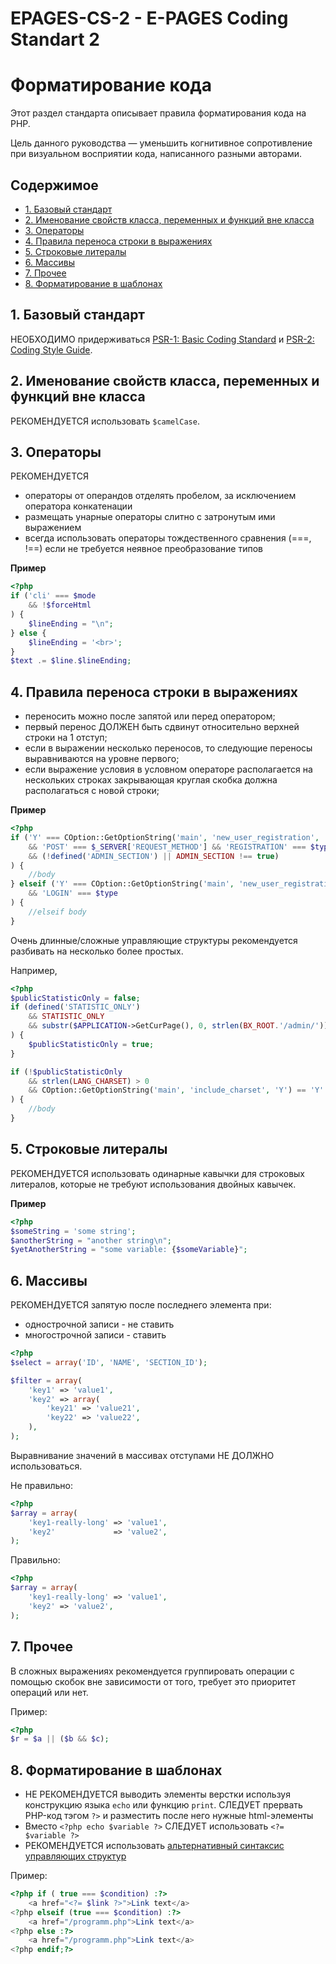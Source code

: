# EPAGES-CS-2 - E-PAGES Coding Standart 2

[psr-1]: http://www.php-fig.org/psr/psr-1/
[psr-2]: http://www.php-fig.org/psr/psr-2/

# Форматирование кода

Этот раздел стандарта описывает правила форматирования кода на PHP.

Цель данного руководства — уменьшить когнитивное сопротивление при
визуальном восприятии кода, написанного разными авторами.

## Содержимое
- [1. Базовый стандарт](#1-Базовый-стандарт)
- [2. Именование свойств класса, переменных и функций вне класса](#2-Именование-свойств-класса-переменных-и-функций-вне-класса)
- [3. Операторы](#3-Операторы)
- [4. Правила переноса строки в выражениях](#4-Правила-переноса-строки-в-выражениях)
- [5. Строковые литералы](#5-Строковые-литералы)
- [6. Массивы](#6-Массивы)
- [7. Прочее](#7-Прочее)
- [8. Форматирование в шаблонах](#8-Форматирование-в-шаблонах)

## 1. Базовый стандарт

НЕОБХОДИМО придерживаться [PSR-1: Basic Coding Standard][psr-1] и [PSR-2: Coding Style Guide][psr-2].

## 2. Именование свойств класса, переменных и функций вне класса

РЕКОМЕНДУЕТСЯ использовать `$camelCase`.

## 3. Операторы

РЕКОМЕНДУЕТСЯ
- операторы от операндов отделять пробелом, за исключением оператора конкатенации
- размещать унарные операторы слитно с затронутым ими выражением
- всегда использовать операторы тождественного сравнения (===, !==) если не требуется неявное преобразование типов

**Пример**
```php
<?php
if ('cli' === $mode 
    && !$forceHtml
) {
    $lineEnding = "\n";
} else {
    $lineEnding = '<br>';
}
$text .= $line.$lineEnding;
```

## 4. Правила переноса строки в выражениях

- переносить можно после запятой или перед оператором;
- первый перенос ДОЛЖЕН быть сдвинут относительно верхней строки на 1 отступ;
- если в выражении несколько переносов, то следующие переносы выравниваются на уровне первого;
- если выражение условия в условном операторе располагается на нескольких строках закрывающая круглая скобка должна располагаться с новой строки;


**Пример**

```php
<?php
if ('Y' === COption::GetOptionString('main', 'new_user_registration', 'N')
    && 'POST' === $_SERVER['REQUEST_METHOD'] && 'REGISTRATION' === $type
    && (!defined('ADMIN_SECTION') || ADMIN_SECTION !== true)
) {
    //body
} elseif ('Y' === COption::GetOptionString('main', 'new_user_registration', 'N')
    && 'LOGIN' === $type
) {
    //elseif body
}
```

Очень длинные/сложные управляющие структуры рекомендуется разбивать на несколько более простых.

Например,
```php
<?php
$publicStatisticOnly = false;
if (defined('STATISTIC_ONLY')
	&& STATISTIC_ONLY
	&& substr($APPLICATION->GetCurPage(), 0, strlen(BX_ROOT.'/admin/')) !== BX_ROOT.'/admin/'
) {
	$publicStatisticOnly = true;
}

if (!$publicStatisticOnly
	&& strlen(LANG_CHARSET) > 0
	&& COption::GetOptionString('main', 'include_charset', 'Y') == 'Y'
) {
    //body
}
```

## 5. Строковые литералы

РЕКОМЕНДУЕТСЯ использовать одинарные кавычки для строковых литералов, которые не требуют использования двойных кавычек.

**Пример**
```php
<?php
$someString = 'some string';
$anotherString = "another string\n";
$yetAnotherString = "some variable: {$someVariable}";
```



## 6. Массивы

РЕКОМЕНДУЕТСЯ запятую после последнего элемента при:
- однострочной записи - не ставить
- многострочной записи - ставить

```php
<?php
$select = array('ID', 'NAME', 'SECTION_ID');

$filter = array(
	'key1' => 'value1',
	'key2' => array(
		'key21' => 'value21',
		'key22' => 'value22',
	),
);
```

Выравнивание значений в массивах отступами НЕ ДОЛЖНО использоваться.

Не правильно:
```php
<?php
$array = array(
	'key1-really-long' => 'value1',
	'key2'			   => 'value2',
);
```

Правильно:
```php
<?php
$array = array(
	'key1-really-long' => 'value1',
	'key2' => 'value2',
);
```

## 7. Прочее
В сложных выражениях рекомендуется группировать операции с помощью скобок вне зависимости от того, требует это приоритет операций или нет.

Пример:
```php
<?php
$r = $a || ($b && $c);
```

## 8. Форматирование в шаблонах

- НЕ РЕКОМЕНДУЕТСЯ выводить элементы верстки используя конструкцию языка `echo` или функцию `print`. СЛЕДУЕТ прервать PHP-код тэгом `?>` и разместить после него нужные html-элементы
- Вместо `<?php echo $variable ?>` СЛЕДУЕТ использовать `<?= $variable ?>`
- РЕКОМЕНДУЕТСЯ использовать [альтернативный синтаксис управляющих структур](http://php.net/manual/ru/control-structures.alternative-syntax.php)

Пример:
```php
<?php if ( true === $condition) :?>
	<a href="<?= $link ?>">Link text</a>
<?php elseif (true === $condition) :?>
	<a href="/programm.php">Link text</a>
<?php else :?>
	<a href="/programm.php">Link text</a>
<?php endif;?>
```
